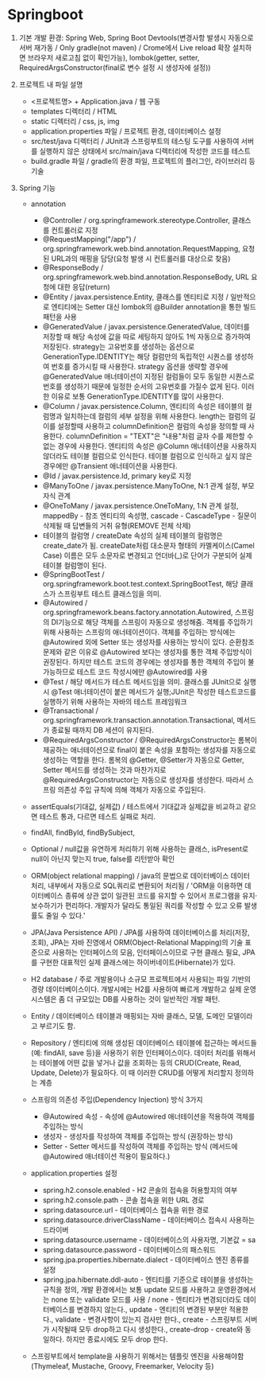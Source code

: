 # Springboot
1. 기본 개발 환경:
    Spring Web, Spring Boot Devtools(변경사항 발생시 자동으로 서버 재가동 / Only gradle(not maven) / Crome에서 Live reload 확장 설치하면 브라우저 새로고침 없이 확인가능), lombok(getter, setter, RequiredArgsConstructor(final로 변수 설정 시 생성자에 설정))

2. 프로젝트 내 파일 설명
    - <프로젝트명> + Application.java / 웹 구동
    - templates 디렉터리 / HTML
    - static 디렉터리 / css, js, img
    - application.properties 파일 / 프로젝트 환경, 데이터베이스 설정
    - src/test/java 디렉터리 / JUnit과 스프링부트의 테스팅 도구를 사용하여 서버를 실행하지 않은 상태에서 src/main/java 디렉터리에 작성한 코드를 테스트
    - build.gradle 파일 / gradle의 환경 파일, 프로젝트의 플러그인, 라이브러리 등 기술

3. Spring 기능

    - annotation
        * @Controller / org.springframework.stereotype.Controller, 클래스를 컨트롤러로 지정
        * @RequestMapping("/app") / org.springframework.web.bind.annotation.RequestMapping, 요청된 URL과의 매핑을 담당(요청 발생 시 컨트롤러를 대상으로 찾음)
        * @ResponseBody / org.springframework.web.bind.annotation.ResponseBody, URL 요청에 대한 응답(return)
        * @Entity / javax.persistence.Entity, 클래스를 엔티티로 지정 / 일반적으로 엔티티에는 Setter 대신 lombok의 @Builder annotation을 통한 빌드패턴을 사용
        * @GeneratedValue / javax.persistence.GeneratedValue, 데이터를 저장할 때 해당 속성에 값을 따로 세팅하지 않아도 1씩 자동으로 증가하여 저장된다. strategy는 고유번호를 생성하는 옵션으로 GenerationType.IDENTITY는 해당 컬럼만의 독립적인 시퀀스를 생성하여 번호를 증가시킬 때 사용한다. strategy 옵션을 생략할 경우에 @GeneratedValue 애너테이션이 지정된 컬럼들이 모두 동일한 시퀀스로 번호를 생성하기 때문에 일정한 순서의 고유번호를 가질수 없게 된다. 이러한 이유로 보통 GenerationType.IDENTITY를 많이 사용한다.
        * @Column / javax.persistence.Column,   엔티티의 속성은 테이블의 컬럼명과 일치하는데 컬럼의 세부 설정을 위해 사용한다. length는 컬럼의 길이를 설정할때 사용하고 columnDefinition은 컬럼의 속성을 정의할 때 사용한다. columnDefinition = "TEXT"은 "내용"처럼 글자 수를 제한할 수 없는 경우에 사용한다. 엔티티의 속성은 @Column 애너테이션을 사용하지 않더라도 테이블 컬럼으로 인식한다. 테이블 컬럼으로 인식하고 싶지 않은 경우에만 @Transient 애너테이션을 사용한다.
        * @Id / javax.persistence.Id, primary key로 지정
        * @ManyToOne / javax.persistence.ManyToOne, N:1 관계 설정, 부모 자식 관계
        * @OneToMany / javax.persistence.OneToMany, 1:N 관계 설정, mappedBy - 참조 엔티티의 속성명, cascade - CascadeType - 질문이 삭제될 때 답변들의 거취 유형(REMOVE 전체 삭제)
        * 테이블의 컬럼명 / createDate 속성의 실제 테이블의 컬럼명은 create_date가 됨. createDate처럼 대소문자 형태의 카멜케이스(Camel Case) 이름은 모두 소문자로 변경되고 언더바(_)로 단어가 구분되어 실제 테이블 컬럼명이 된다.
        * @SpringBootTest / org.springframework.boot.test.context.SpringBootTest, 해당 클래스가 스프링부트 테스트 클래스임을 의미.
        * @Autowired / org.springframework.beans.factory.annotation.Autowired, 스프링의 DI기능으로 해당 객체를 스프링이 자동으로 생성해줌. 객체를 주입하기 위해 사용하는 스프링의 애너테이션이다. 객체를 주입하는 방식에는 @Autowired 외에 Setter 또는 생성자를 사용하는 방식이 있다. 순환참조 문제와 같은 이유로 @Autowired 보다는 생성자를 통한 객체 주입방식이 권장된다. 하지만 테스트 코드의 경우에는 생성자를 통한 객체의 주입이 불가능하므로 테스트 코드 작성시에만 @Autowired를 사용
        * @Test / 해당 메서드가 테스트 메서드임을 의미. 클래스를 JUnit으로 실행 시 @Test 애너테이션이 붙은 메서드가 실행;JUnit은 작성한 테스트코드를 실행하기 위해 사용하는 자바의 테스트 프레임워크
        * @Transactional / org.springframework.transaction.annotation.Transactional, 메서드가 종료될 때까지 DB 세션이 유지된다.
        * @RequiredArgsConstructor / @RequiredArgsConstructor는 롬복이 제공하는 애너테이션으로 final이 붙은 속성을 포함하는 생성자를 자동으로 생성하는 역할을 한다. 롬복의 @Getter, @Setter가 자동으로 Getter, Setter 메서드를 생성하는 것과 마찬가지로 @RequiredArgsConstructor는 자동으로 생성자를 생성한다. 따라서 스프링 의존성 주입 규칙에 의해 객체가 자동으로 주입된다.
    

    - assertEquals(기대값, 실제값) / 테스트에서 기대값과 실제값을 비교하고 같으면 테스트 통과, 다르면 테스트 실패로 처리.
    - findAll, findById, findBySubject,
    - Optional / null값을 유연하게 처리하기 위해 사용하는 클래스, isPresent로 null이 아닌지 맞는지 true, false를 리턴받아 확인
    - ORM(object relational mapping) / java의 문법으로 데이터베이스 데이터 처리, 내부에서 자동으로 SQL쿼리로 변환되어 처리됨 / 'ORM을 이용하면 데이터베이스 종류에 상관 없이 일관된 코드를 유지할 수 있어서 프로그램을 유지·보수하기가 편리하다. 개발자가 달라도 통일된 쿼리를 작성할 수 있고 오류 발생률도 줄일 수 있다.'
    - JPA(Java Persistence API) / JPA를 사용하여 데이터베이스를 처리(저장, 조회), JPA는 자바 진영에서 ORM(Object-Relational Mapping)의 기술 표준으로 사용하는 인터페이스의 모음, 인터페이스이므로 구현 클래스 필요, JPA를 구현한 대표적인 실제 클래스에는 하이버네이트(Hibernate)가 있다.
    - H2 database / 주로 개발용이나 소규모 프로젝트에서 사용되는 파일 기반의 경량 데이터베이스이다. 개발시에는 H2를 사용하여 빠르게 개발하고 실제 운영시스템은 좀 더 규모있는 DB를 사용하는 것이 일반적인 개발 패턴.
    - Entity / 데이터베이스 테이블과 매핑되는 자바 클래스, 모델, 도메인 모델이라고 부르기도 함.
    - Repository / 엔티티에 의해 생성된 데이터베이스 테이블에 접근하는 메서드들(예: findAll, save 등)을 사용하기 위한 인터페이스이다. 데이터 처리를 위해서는 테이블에 어떤 값을 넣거나 값을 조회하는 등의 CRUD(Create, Read, Update, Delete)가 필요하다. 이 때 이러한 CRUD를 어떻게 처리할지 정의하는 계층
    - 스프링의 의존성 주입(Dependency Injection) 방식 3가지
        * @Autowired 속성 - 속성에 @Autowired 애너테이션을 적용하여 객체를 주입하는 방식
        * 생성자 - 생성자를 작성하여 객체를 주입하는 방식 (권장하는 방식)
        * Setter - Setter 메서드를 작성하여 객체를 주입하는 방식 (메서드에 @Autowired 애너테이션 적용이 필요하다.)
    - application.properties 설정
        * spring.h2.console.enabled - H2 콘솔의 접속을 허용할지의 여부
        * spring.h2.console.path - 콘솔 접속을 위한 URL 경로
        * spring.datasource.url - 데이터베이스 접속을 위한 경로
        * spring.datasource.driverClassName - 데이터베이스 접속시 사용하는 드라이버
        * spring.datasource.username - 데이터베이스의 사용자명, 기본값 = sa
        * spring.datasource.password - 데이터베이스의 패스워드
        * spring.jpa.properties.hibernate.dialect - 데이터베이스 엔진 종류를 설정
        * spring.jpa.hibernate.ddl-auto - 엔티티를 기준으로 테이블을 생성하는 규칙을 정의, 개발 환경에서는 보통 update 모드를 사용하고 운영환경에서는 none 또는 validate 모드를 사용 / none - 엔티티가 변경되더라도 데이터베이스를 변경하지 않는다., update - 엔티티의 변경된 부분만 적용한다., validate - 변경사항이 있는지 검사만 한다., create - 스프링부트 서버가 시작될때 모두 drop하고 다시 생성한다., create-drop - create와 동일하다. 하지만 종료시에도 모두 drop 한다.
    - 스프링부트에서 template을 사용하기 위해서는 템플릿 엔진을 사용해야함 (Thymeleaf, Mustache, Groovy, Freemarker, Velocity 등)